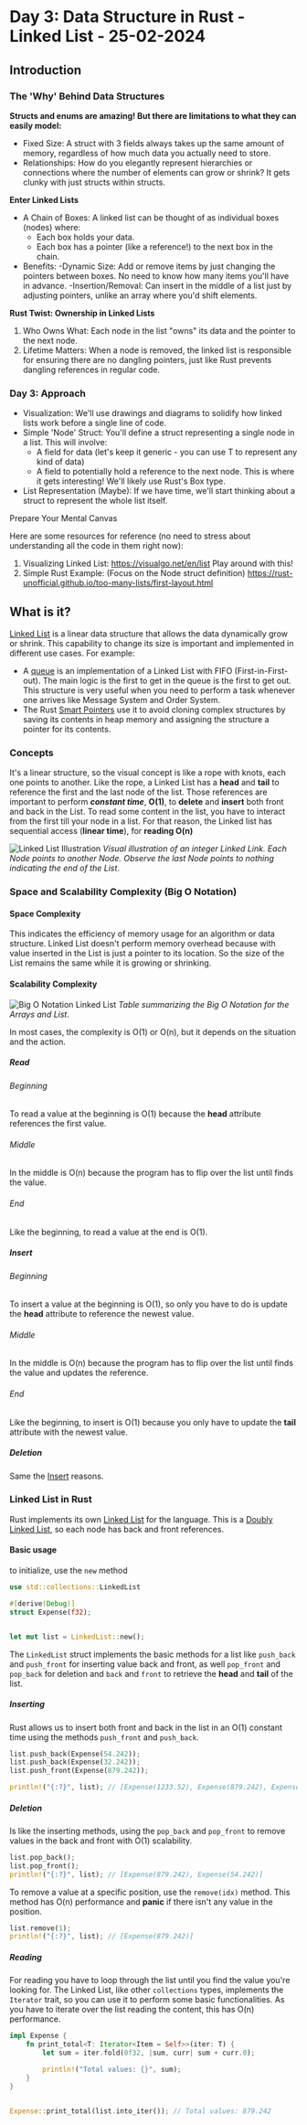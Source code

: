 # Day 3: Data Structure in Rust - Linked List - 25-02-2024

## Introduction
### The 'Why' Behind Data Structures

**Structs and enums are amazing! But there are limitations to what they can easily model:**
- Fixed Size: A struct with 3 fields always takes up the same amount of memory, regardless of how much data you actually need to store.
- Relationships: How do you elegantly represent hierarchies or connections where the number of elements can grow or shrink? It gets clunky with just structs within structs.

**Enter Linked Lists**
- A Chain of Boxes: A linked list can be thought of as individual boxes (nodes) where:
    - Each box holds your data.
    - Each box has a pointer (like a reference!) to the next box in the chain.
- Benefits:
    -Dynamic Size: Add or remove items by just changing the pointers between boxes. No need to know how many items you'll have in advance.
    -Insertion/Removal: Can insert in the middle of a list just by adjusting pointers, unlike an array where you'd shift elements.

**Rust Twist: Ownership in Linked Lists**
1. Who Owns What: Each node in the list "owns" its data and the pointer to the next node.
2. Lifetime Matters: When a node is removed, the linked list is responsible for ensuring there are no dangling pointers, just like Rust prevents dangling references in regular code.

### Day 3: Approach
- Visualization: We'll use drawings and diagrams to solidify how linked lists work before a single line of code.
- Simple 'Node' Struct: You'll define a struct representing a single node in a list. This will involve:
    - A field for data (let's keep it generic - you can use T to represent any kind of data)
    - A field to potentially hold a reference to the next node. This is where it gets interesting! We'll likely use Rust's Box<T> type.
- List Representation (Maybe): If we have time, we'll start thinking about a struct to represent the whole list itself.

Prepare Your Mental Canvas

Here are some resources for reference (no need to stress about understanding all the code in them right now):

1. Visualizing Linked List: https://visualgo.net/en/list Play around with this!
2. Simple Rust Example: (Focus on the Node struct definition) https://rust-unofficial.github.io/too-many-lists/first-layout.html


## What is it?
[Linked List](https://pt.wikipedia.org/wiki/Lista_ligada) is a linear data structure that allows the data dynamically grow or shrink.
This capability to change its size is important and implemented in different use cases. For example:
- A [queue](https://en.wikipedia.org/wiki/Queue_(abstract_data_type)) is an implementation of a Linked List with FIFO (First-in-First-out). The main logic is the first to get in the queue is the first to get out. This structure is very useful when you need to perform a task whenever one arrives like Message System and Order System.
- The Rust [Smart Pointers](https://doc.rust-lang.org/book/ch15-00-smart-pointers.html) use it to avoid cloning complex structures by saving its contents in heap memory and assigning the structure a pointer for its contents.

### Concepts
It's a linear structure, so the visual concept is like a rope with knots, each one points to another. Like the rope, a Linked List has a **head** and **tail** to reference the first and the last node of the list. Those references are important to perform ***constant time***, **O(1)**, to **delete** and **insert** both front and back in the List. To read some content in the list, you have to interact from the first till your node in a list. For that reason, the Linked list has sequential access (**linear time**), for **reading O(n)**

![Linked List Illustration](public/images/438px-C_language_linked_list.png)
*Visual illustration of an integer Linked Link. Each Node points to another Node. Observe the last Node points _to nothing _indicating_ the end_ of the List*.


### Space and Scalability Complexity (Big O Notation)
#### Space Complexity
This indicates the efficiency of memory usage for an algorithm or data structure. Linked List doesn't perform memory overhead because with value inserted in the List is just a pointer to its location. So the size of the List remains the same while it is growing or shrinking.

#### Scalability Complexity
![Big O Notation Linked List](public/images/LL_Big_O.jpg)
*Table summarizing the Big O Notation for the Arrays and List*.

In most cases, the complexity is O(1) or O(n), but it depends on the situation and the action.

##### Read
###### Beginning
To read a value at the beginning is O(1) because the **head** attribute references the first value.
###### Middle
In the middle is O(n) because the program has to flip over the list until finds the value.
###### End
Like the beginning, to read a value at the end is O(1).

##### Insert
###### Beginning
To insert a value at the beginning is O(1), so only you have to do is update the **head** attribute to reference the newest value.
###### Middle
In the middle is O(n) because the program has to flip over the list until finds the value and updates the reference.
###### End
Like the beginning, to insert is O(1) because you only have to update the **tail** attribute with the newest value.

##### Deletion
Same the [Insert](#Insert) reasons.


### Linked List in Rust

Rust implements its own [Linked List](https://doc.rust-lang.org/std/collections/struct.LinkedList.html) for the language. This is a [Doubly Linked List](https://pt.wikipedia.org/wiki/Lista_duplamente_ligada), so each node has back and front references.

#### Basic usage

to initialize, use the ``new`` method

```rs
use std::collections::LinkedList

#[derive(Debug)]
struct Expense(f32);


let mut list = LinkedList::new();
```

The ``LinkedList`` struct implements the basic methods for a list like ``push_back`` and `push_front` for inserting value back and front, as well ``pop_front`` and ``pop_back`` for deletion and ``back`` and ``front`` to retrieve the **head** and **tail** of the list.

##### Inserting
Rust allows us to insert both front and back in the list in an O(1) constant time using the methods ``push_front`` and ``push_back``.

```rs
list.push_back(Expense(54.242));
list.push_back(Expense(32.242));
list.push_front(Expense(879.242));

println!("{:?}", list); // [Expense(1233.52), Expense(879.242), Expense(54.242), Expense(32.242)]
```

##### Deletion
Is like the inserting methods, using the ``pop_back`` and ``pop_front`` to remove values in the back and front with O(1) scalability.

```rs
list.pop_back();
list.pop_front();
println!("{:?}", list); // [Expense(879.242), Expense(54.242)]

```

To remove a value at a specific position, use the ``remove(idx)`` method. This method has O(n) performance and **panic** if there isn't any value in the position.

```rs
list.remove(1);
println!("{:?}", list); // [Expense(879.242)]
```

##### Reading
For reading you have to loop through the list until you find the value you're looking for. The Linked List, like other `collections` types, implements the ``Iterator`` trait, so you can use it to perform some basic functionalities. As you have to iterate over the list reading the content, this has O(n) performance.

```rs
impl Expense {
    fn print_total<T: Iterator<Item = Self>>(iter: T) {
        let sum = iter.fold(0f32, |sum, curr| sum + curr.0);

        println!("Total values: {}", sum);
    }
}


Expense::print_total(list.into_iter()); // Total values: 879.242
```



